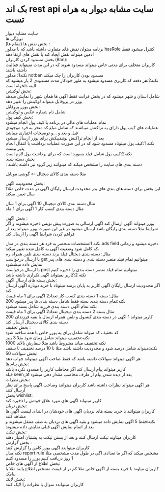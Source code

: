 <h1>بک اند rest api سایت مشابه دیوار به هراه تست </h1>
سایت مشابه دیوار 
<br>
ویژگی ها:
<br>
بخش نقش ها (مقام ها) :
<br>
برنامه میتوان نقش های متفاوت داشته باشد که با مدلور hasRole کنترل میشود فقط ادمین میتواند نقش ایجاد کند یا نقش های ارتقا دهد 
<br>
بخش مسدود کردن کاربران (Ban):
<br>
کاربران متخلف برای مدتی خاص میتواند مسدود شوند که در این مدت نمیتواند فعالیت داشته باشند 
<br>
نکته1: مدلور notban مسدود بودن کاربران را چک میکند 
<br>
نکته2:هر دفعه که کاربری مسدود میشود به طور خودکار مدت مسدودی 2 بار میشود که البنه دلخواه است 
<br>
بخش لوکیشن:
<br>
شامل استان و شهر میشود که در بخش فرانت فقط اگهی ها همان شهر را نمایش میدهد یوزر در پروفایل میتواند لوکینش را تغییر دهد
<br>
بخش یوزر پروفایل:
<br>
شامل نام شماره عکس و لوکیشن <br>
بخش کیف پول:
<br>
تمام عملیات های مالی در برنامه با کبف پول انجام میشود
<br>
عملیات های کیف پول دارای یه تراکنش میباشند که شامل مبلغ کد منحر به فرد موجودی قبل و بعد و ...و توضیحات اختیاری میباشد
<br>
بعد از انجام تراکنش نوتیفییکش برای یوزر ارسال میشود
<br>
نکته 1:کیف پول میتوناد مسدود شود که در این صورت عملیات برداشت یا انتقال انجام پذیر نیست
<br>
نکته2:کیف پول شامل فیلد پسورد است که برای برداشت پول لازم است
<br>
بخش دسته بندی
<br>:
دسته بندی های سایت را مشخص میکند که میتوانند زیر گروه نیز داشته باشند<br>

مثلا دسته بندی کالای دیجتال -> گوشی موبایل<br>

بخش محدودیت اگهی :
<br>
این بخش برای دسته های بندی های پدر محدودت ارسال رایگان اگهی در مدت خاص مثلا1 سال تعیین میکند <br>

مثال دسته بندی کالای دیجیتال 10 اگهی برای 1 سال
<br>
مثال دسته بندی کسب کار 1 اگهی برای 1 ماه<br>

بخش اگهی :<br>
یوزر میتواند اگهی ارسال کند اگهی ارسالی به صورت پیش نویس ذخیره میشوند و اگر شرایط مثلا دسته بندی رایگان باشد ارسال میشود در غیر این صورت یوزر میتواند یعد از فراهم کردن شرایط اگهی را ارسال کند<br>

نکته 1:مشخصات منحصر به فرد هر دسته بندی در مدل ads field دخیره میشود و زمانی که کامل شود وضعیت اگهی به کامل شده تغییر میکند.<br>
مثال: دسته بندی دیجتال فیلد برند دسته بندی تلفن همراه رم<br>
با ارسال درخواست get میتوانیم تمام قیلد منصر دسته بندی و دسته بندی های پدر نمایش داده میششود<br>
با ارسال درخواست post میتوانیم تمام قیلد منصر دسته بندی را ذخیره کنیم<br>
نکته 2:کاربر نمیتواند اگهی تکراری داشته باشد<br>
بخش بسته های ارسال اگهی:<br>
اگر محدودیت ارسال رایگان اگهی کاربر به پایان برسد میتوناد با خرید دوباره اگهی ارسال کند<br>
مثال: بسته 1 دسته بندی کسب کار تعداد2 اگهی برای 1 ماه قیمت <br>200
نکته:تمام دسته بندی بسته فقط شامل دسته بندی ها پدر میشود<br>
نکته:تمام اگهی دسته بندی فرزند شامل بسته میشود<br>
مثال بسته 2 دسته بندی دیجیتال تعداد2 اگهی برای 1 ماه قیمت <br>200
کاربر میتواند 1 اگهی در دسته بندی کنسول و تلفن همراه ارسال یا بقیه فرزندان دسته بندی کالای دیجیتال ارسال کند<br>
بخش تخفیف :<br>
کد تخفیف که میواند شامل برای یه یوزر خاص با همه ساخته شود <br>
نکته:تختفیف میتواند شامل زمان شود مثلا 3 روز <br>
نکته:تختفیف میاند مشروط باشد مثلا سفارش بالای 1000 <br>
نکته:میتواند شامل درصد شود و محدودیت داشته باشد مثلا تا 10 درصد تختفیف تا سقف <br>50
بخش سوالات:<br>
هر اگهی میتواند سوالات داشته باشد که فقط صاحب اگهی مییتواند جواب دهد<br>
بخش پیام ها:<br>
کاربر میتواند پیام ارسال کند اگر مخاطب کاربر را مسدود نکرده باشد <br>
فیلد seen_at بعد از دیده شدن پیام از طرف مخاصب مقدار دهی میشود<br>
بخش نظرات:<br>
هر اگهی میتواند نظرات داشته باشد کاربران میتوانند وصاحب اگهی پاسخ برای نظر ارسال کنند <br>
بخش wishlist:<br>
کاربر میتواند اگهی های مورد علاق خودش را ذخیره کند<br>
بخش نربان:<br>
کاربران میتوانند با خرید بسته های نردبان اگهی های خودشان در ابتدای لیست اگهی ها مشاهد کنند <br>
نکته:فقط 5 اگهی نمایش داده میشود و بقیه اگهی های نردبان به صف منتقل میشوند و بعد از اتمام نمایش اگهی قبلی نمایش داده میشوند<br>
بخش تیکت:<br>
کاربران میتاوند تیکت ارسال کنند و بعد از بستن تیکت به پشتبان امتیاز دهند<br>
بخش گزارش :<br>
کاربران میتواندد اگهی یوزر کامن را گزارش کنند <br>
نکته:مدل report rule مشخص میکند که اگر ما تعدادی اگی در طول مدت مشخصی مثلا 1 روز دریافت کنیم یوزر را مسدود کنیم <br>
بخش اطلاع از اگهی های خاص:<br>
کاربران میاوند با خرید بسته از اگهی خاص مثلا کم تر از قیمت مشخص اطلاع یابند مثلا با پیامک<br>
بخش لایک:<br>
کاربران میتواندد سوال یا نطرات را لایک کنند<br>
